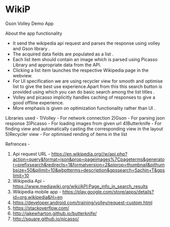 # WikiP
Gson Volley Demo App

About the app functionality
- It send the wikipedia api request and parses the response using volley and Gson library .
- The acquired data fields are populated as a list .
- Each list item should contain an image which is parsed using Picasso Library and appropriate data from the API. 
- Clicking a list item launches the respective Wikipedia page in the webview.
- For UI specification we are using recycler view for smooth and optimise list to give the best use experience.Apart from this 
this search button is provided using which you can do basic search among the list titles .
- Volley and picasso implicitly handles caching of responses to give a good offline experience.
- More emphasis is given on optimization functionality rather than UI . 

Libraries used - 
1)Volley  - For network connection
2)Gson    - For parsing json response
3)Picasso - For loading images from given url
4)Butterknife - For finding view and automatically casting the corresponding view in the layout
5)Recycler view - For optimised rending of items in the list 

Refrences -
1) Api request URL - https://en.wikipedia.org//w/api.php?action=query&format=json&prop=pageimages%7Cpageterms&generator=prefixsearch&redirects=1&formatversion=2&piprop=thumbnail&pithumbsize=50&pilimit=10&wbptterms=description&gpssearch=Sachin+T&gpslimit=10
2) Wikipedia Api - https://www.mediawiki.org/wiki/API:Page_info_in_search_results
3) Wikipedia mobile app - https://play.google.com/store/apps/details?id=org.wikipedia&hl=en
4) https://developer.android.com/training/volley/request-custom.html
5) https://stackoverflow.com/
6) http://jakewharton.github.io/butterknife/
7) http://square.github.io/picasso/

